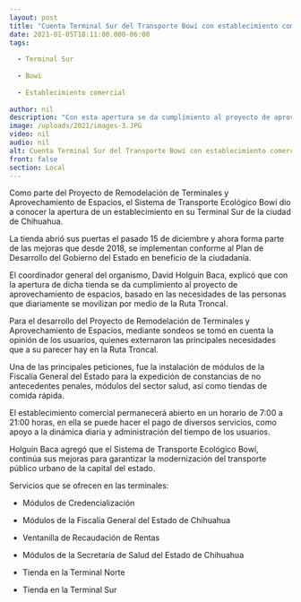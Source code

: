 ```yaml
---
layout: post
title: "Cuenta Terminal Sur del Transporte Bowí con establecimiento comercial"
date: 2021-01-05T18:11:00.000-06:00
tags:
  
  - Terminal Sur
  
  - Bowi
  
  - Establecimiento comercial
  
author: nil
description: "Con esta apertura se da cumplimiento al proyecto de aprovechamiento de espacios, basado en las necesidades de las personas que diariamente utilizan este medio para movilizarse en la ciudad de Chihuahua"
image: /uploads/2021/images-3.JPG
video: nil
audio: nil
alt: Cuenta Terminal Sur del Transporte Bowí con establecimiento comercial
front: false
section: Local
---
```


Como parte del Proyecto de Remodelación de Terminales y Aprovechamiento de Espacios, el Sistema de Transporte Ecológico Bowí dio a conocer la apertura de un establecimiento en su Terminal Sur de la ciudad de Chihuahua.

 

La tienda abrió sus puertas el pasado 15 de diciembre y ahora forma parte de las mejoras que desde 2018, se implementan conforme al Plan de Desarrollo del Gobierno del Estado en beneficio de la ciudadanía.

 

El coordinador general del organismo, David Holguín Baca, explicó que con la apertura de dicha tienda se da cumplimiento al proyecto de aprovechamiento de espacios, basado en las necesidades de las personas que diariamente se movilizan por medio de la Ruta Troncal.

 

Para el desarrollo del Proyecto de Remodelación de Terminales y Aprovechamiento de Espacios, mediante sondeos se tomó en cuenta la opinión de los usuarios, quienes externaron las principales necesidades que a su parecer hay en la Ruta Troncal.

 

Una de las principales peticiones, fue la instalación de módulos de la Fiscalía General del Estado para la expedición de constancias de no antecedentes penales, módulos del sector salud, así como tiendas de comida rápida.

 

El establecimiento comercial permanecerá abierto en un horario de 7:00 a 21:00 horas, en ella se puede hacer el pago de diversos servicios, como apoyo a la dinámica diaria y administración del tiempo de los usuarios.

 

Holguín Baca agregó que el Sistema de Transporte Ecológico Bowí, continúa sus mejoras para garantizar la modernización del transporte público urbano de la capital del estado.

 

Servicios que se ofrecen en las terminales:

- Módulos de Credencialización

-  Módulos de la Fiscalía General del Estado de Chihuahua

- Ventanilla de Recaudación de Rentas

- Módulos de la Secretaría de Salud del Estado de Chihuahua

- Tienda en la Terminal Norte

- Tienda en la Terminal Sur